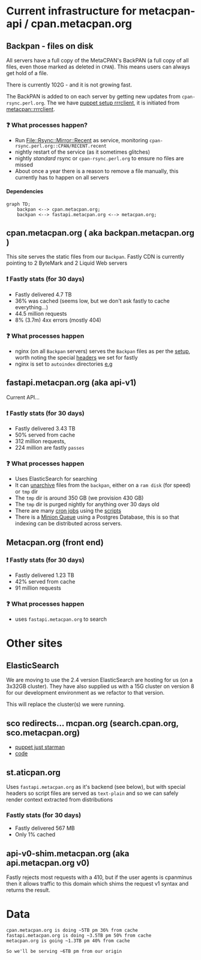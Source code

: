 # Current infrastructure for metacpan-api / cpan.metacpan.org

## Backpan - files on disk

All servers have a full copy of the MetaCPAN's BackPAN (a full copy of
all files, even those marked as deleted in `CPAN`). This means users
can always get hold of a file.

There is currently 102G - and it is not growing fast.

The BackPAN is added to on each server by getting new updates from `cpan-rsync.perl.org`.
The we have [puppet setup rrrclient](https://github.com/metacpan/metacpan-puppet/tree/master/modules/rrrclient), it is initiated from [metacpan::rrrclient](https://github.com/metacpan/metacpan-puppet/blob/master/modules/metacpan/manifests/rrrclient.pp).

### :question: What processes happen?

- Run [File::Rsync::Mirror::Recent](https://metacpan.org/pod/File::Rsync::Mirror::Recent) as service, monitoring `cpan-rsync.perl.org::CPAN/RECENT.recent` 
- nightly restart of the service (as it sometimes glitches)
- nightly _standard_ rsync or `cpan-rsync.perl.org` to ensure no files are missed
- About once a year there is a reason to remove a file manually, this currently has to happen on all servers

#### Dependencies

```mermaid
graph TD;
    backpan <--> cpan.metacpan.org;
    backpan <--> fastapi.metacpan.org <--> metacpan.org;

```

## cpan.metacpan.org ( aka backpan.metacpan.org )

This site serves the static files from our `Backpan`. Fastly CDN is currently pointing to 2 ByteMark and 2 Liquid Web servers

### :exclamation: Fastly stats (for 30 days) 
- Fastly delivered 4.7 TB
- 36% was cached (seems low, but we don't ask fastly to cache everything...)
- 44.5 million requests
- 8% (3.7m) 4xx errors (mostly 404)

### :question: What processes happen

- nginx (on all `Backpan` servers) serves the `Backpan` files as per the [setup](https://github.com/metacpan/metacpan-puppet/blob/master/hieradata/common.yaml#L143-L153), worth noting the special [headers](https://github.com/metacpan/metacpan-puppet/blob/master/modules/metacpan/templates/web/metacpan-cpan-static/fastly.erb) we set for fastly
- nginx is set to `autoindex` directories [e.g](https://cpan.metacpan.org/authors/id/L/LL/LLAP/)



## fastapi.metacpan.org (aka api-v1)

Current API...

### :exclamation: Fastly stats (for 30 days) 
- Fastly delivered 3.43 TB
- 50% served from cache
- 312 million requests, 
- 224 million are fastly `passes` 

### :question: What processes happen

- Uses ElasticSearch for searching 
- It can [unarchive](https://github.com/metacpan/metacpan-api/blob/master/lib/MetaCPAN/Model/Archive.pm) files from the `backpan`, either on a `ram disk` (for speed) or `tmp` dir
- The `tmp` dir is around 350 GB (we provision 430 GB)
- The `tmp` dir is purged nightly for anything over 30 days old
- There are many [cron jobs](https://github.com/metacpan/metacpan-puppet/blob/master/hieradata/nodes/bm-mc-02.yaml#L29) using the [scripts](https://github.com/metacpan/metacpan-api/tree/master/lib/MetaCPAN/Script)
- There is a [Minion Queue](https://docs.mojolicious.org/Minion) using a Postgres Database, this is so that indexing can be distributed across servers.

## Metacpan.org (front end)

### :exclamation: Fastly stats (for 30 days) 
- Fastly delivered 1.23 TB
- 42% served from cache
- 91 million requests

### :question: What processes happen

- uses `fastapi.metacpan.org` to search

# Other sites

## ElasticSearch

We are moving to use the 2.4 version ElasticSearch are hosting for us
(on a 3x32GB cluster). They have also supplied us with a 15G cluster
on version 8 for our development environment as we refactor to that version.

This will replace the cluster(s) we were running.

## sco redirects... mcpan.org (search.cpan.org, sco.metacpan.org)

- [puppet just starman](https://github.com/metacpan/metacpan-puppet/blob/master/hieradata/env/production.yaml#L61)
- [code](https://github.com/metacpan/sco-redirect)

## st.aticpan.org

Uses  `fastapi.metacpan.org` as it's backend (see below), but with special headers so script files are served
as `text-plain` and so we can safely render context extracted from distributions

### Fastly stats (for 30 days)
- Fastly delivered 567 MB
- Only 1% cached

## api-v0-shim.metacpan.org (aka api.metacpan.org v0)

Fastly rejects most requests with a 410, but if the user agents
is cpanminus then it allows traffic to this domain which 
shims the request v1 syntax and returns the result.


# Data

```
cpan.metacpan.org is doing ~5TB pm 36% from cache
fastapi.metacpan.org is doing ~3.5TB pm 50% from cache
metacpan.org is going ~1.3TB pm 40% from cache

So we'll be serving ~6TB pm from our origin
```